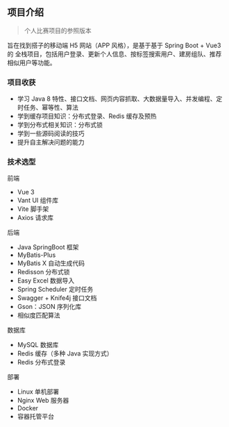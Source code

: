 ## 项目介绍
> 个人比赛项目的参照版本

旨在找到搭子的移动端 H5 网站（APP 风格），是基于基于 Spring Boot + Vue3 的 全栈项目，包括用户登录、更新个人信息、按标签搜索用户、建房组队、推荐相似用户等功能。

### 项目收获

- 学习 Java 8 特性、接口文档、网页内容抓取、大数据量导入、并发编程、定时任务、幂等性、算法
- 学到缓存项目知识：分布式登录、Redis 缓存及预热
- 学到分布式相关知识：分布式锁
- 学到一些源码阅读的技巧
- 提升自主解决问题的能力


### 技术选型

前端
- Vue 3
- Vant UI 组件库
- Vite 脚手架
- Axios 请求库

后端
- Java SpringBoot 框架
- MyBatis-Plus
- MyBatis X 自动生成代码
- Redisson 分布式锁
- Easy Excel 数据导入
- Spring Scheduler 定时任务
- Swagger + Knife4j 接口文档
- Gson：JSON 序列化库
- 相似度匹配算法

数据库
- MySQL 数据库
- Redis 缓存（多种 Java 实现方式）
- Redis 分布式登录

部署
- Linux 单机部署
- Nginx Web 服务器
- Docker
- 容器托管平台
